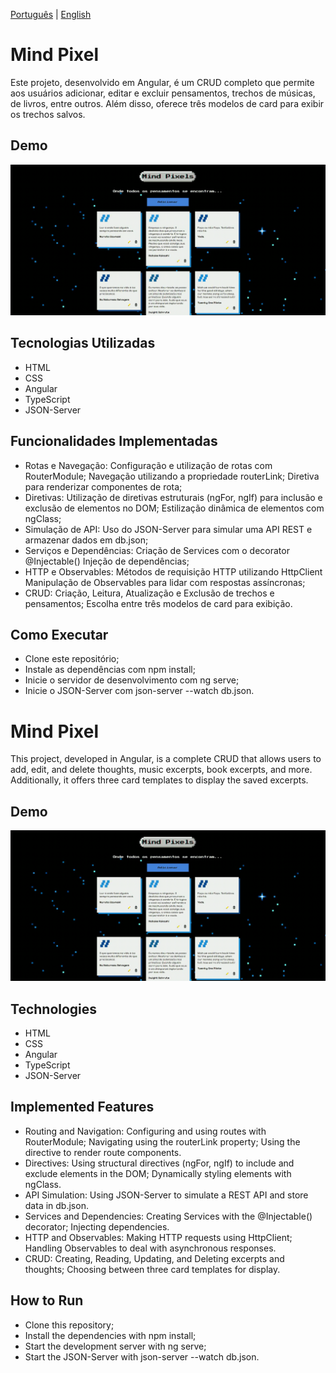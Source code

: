 [Português](#pt-br) | [English](#en)

# Mind Pixel <a name="pt-br"></a>
Este projeto, desenvolvido em Angular, é um CRUD completo que permite aos usuários adicionar, editar e excluir pensamentos, trechos de músicas, de livros, entre outros. Além disso, oferece três modelos de card para exibir os trechos salvos.

## Demo
![Demonstração em GIF](src/assets/imagens/Demo.gif)

## Tecnologias Utilizadas
- HTML
- CSS
- Angular
- TypeScript
- JSON-Server

## Funcionalidades Implementadas
- Rotas e Navegação: Configuração e utilização de rotas com RouterModule; Navegação utilizando a propriedade routerLink; Diretiva <router-outlet> para renderizar componentes de rota;
- Diretivas: Utilização de diretivas estruturais (ngFor, ngIf) para inclusão e exclusão de elementos no DOM; Estilização dinâmica de elementos com ngClass;
- Simulação de API: Uso do JSON-Server para simular uma API REST e armazenar dados em db.json;
- Serviços e Dependências: Criação de Services com o decorator @Injectable()
Injeção de dependências;
- HTTP e Observables: Métodos de requisição HTTP utilizando HttpClient
Manipulação de Observables para lidar com respostas assíncronas;
- CRUD: Criação, Leitura, Atualização e Exclusão de trechos e pensamentos; 
Escolha entre três modelos de card para exibição.

## Como Executar
- Clone este repositório;
- Instale as dependências com npm install;
- Inicie o servidor de desenvolvimento com ng serve;
- Inicie o JSON-Server com json-server --watch db.json.

# Mind Pixel<a name="en"></a>
This project, developed in Angular, is a complete CRUD that allows users to add, edit, and delete thoughts, music excerpts, book excerpts, and more. Additionally, it offers three card templates to display the saved excerpts.

## Demo
![Demonstração em GIF](src/assets/imagens/Demo.gif)

## Technologies 
- HTML
- CSS
- Angular
- TypeScript
- JSON-Server

## Implemented Features
- Routing and Navigation: Configuring and using routes with RouterModule; Navigating using the routerLink property; Using the <router-outlet> directive to render route components.
- Directives: Using structural directives (ngFor, ngIf) to include and exclude elements in the DOM; Dynamically styling elements with ngClass.
- API Simulation: Using JSON-Server to simulate a REST API and store data in db.json.
- Services and Dependencies: Creating Services with the @Injectable() decorator; Injecting dependencies.
- HTTP and Observables: Making HTTP requests using HttpClient; Handling Observables to deal with asynchronous responses.
- CRUD: Creating, Reading, Updating, and Deleting excerpts and thoughts; Choosing between three card templates for display.

## How to Run
- Clone this repository;
- Install the dependencies with npm install;
- Start the development server with ng serve;
- Start the JSON-Server with json-server --watch db.json.
